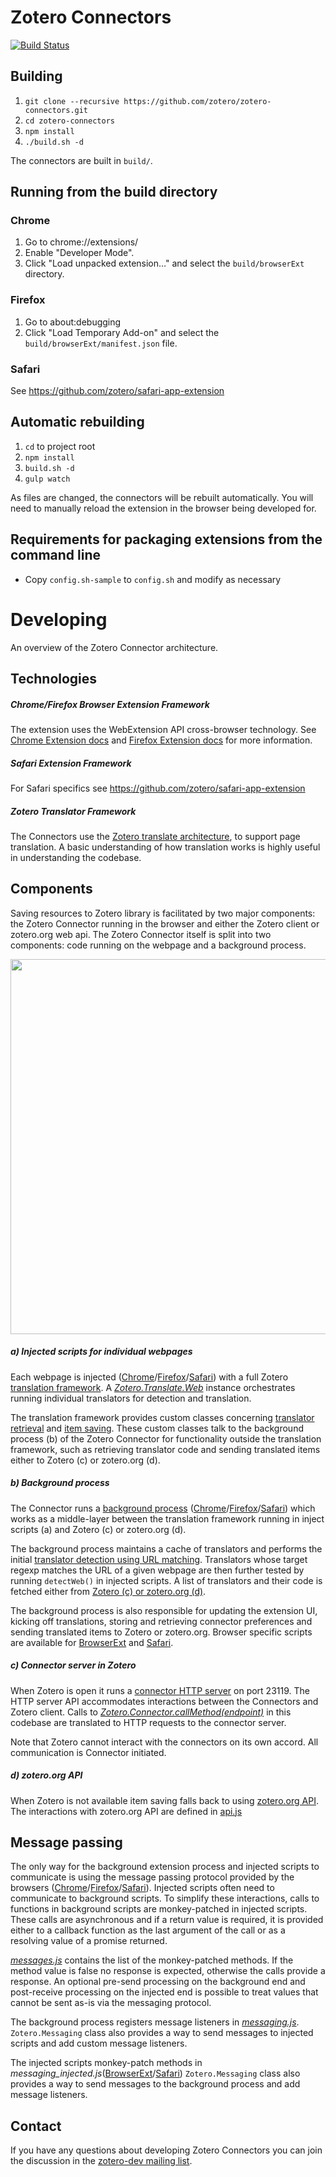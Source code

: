 # Zotero Connectors

[![Build Status](https://travis-ci.org/zotero/zotero-connectors.svg?branch=master)](https://travis-ci.org/zotero/zotero-connectors)

## Building

1. `git clone --recursive https://github.com/zotero/zotero-connectors.git`
1. `cd zotero-connectors`
1. `npm install`
1. `./build.sh -d`

The connectors are built in `build/`.

## Running from the build directory

### Chrome

1. Go to chrome://extensions/
1. Enable "Developer Mode".
1. Click "Load unpacked extension…" and select the `build/browserExt` directory.

### Firefox

1. Go to about:debugging
1. Click "Load Temporary Add-on" and select the `build/browserExt/manifest.json` file.

### Safari

See https://github.com/zotero/safari-app-extension 

## Automatic rebuilding

1. `cd` to project root
1. `npm install`
1. `build.sh -d`
1. `gulp watch`

As files are changed, the connectors will be rebuilt automatically. You will need to manually reload the extension
in the browser being developed for.

## Requirements for packaging extensions from the command line

* Copy `config.sh-sample` to `config.sh` and modify as necessary

# Developing

An overview of the Zotero Connector architecture.

## Technologies

##### Chrome/Firefox Browser Extension Framework

The extension uses the WebExtension API cross-browser technology. See [Chrome Extension docs](https://developer.chrome.com/extensions)
and [Firefox Extension docs](https://developer.mozilla.org/en-US/Add-ons/WebExtensions) for more information.

##### Safari Extension Framework

For Safari specifics see https://github.com/zotero/safari-app-extension

##### Zotero Translator Framework

The Connectors use the [Zotero translate architecture](https://github.com/zotero/translate), to support page translation.
A basic understanding of how translation works is highly useful in understanding the codebase.

## Components

Saving resources to Zotero library is facilitated by two major components: the Zotero Connector running in the browser
and either the Zotero client or zotero.org web api. The Zotero Connector itself is split into two components: 
code running on the webpage and a background process.

<img src="http://i.imgur.com/4r2qRqe.png" width="600"/>


##### a) Injected scripts for individual webpages

Each webpage is injected ([Chrome](https://developer.chrome.com/extensions/content_scripts)/[Firefox](https://developer.mozilla.org/en-US/Add-ons/WebExtensions/Content_scripts)/[Safari](https://developer.apple.com/documentation/safariservices/injecting-a-script-into-a-webpage))
with a full Zotero [translation framework](https://github.com/zotero/zotero-connectors/blob/e1a16c8ad2e17c6893554c3f376384e18182202d/gulpfile.js#L45-L79).
A [*Zotero.Translate.Web*](https://github.com/zotero/zotero-connectors/blob/e1a16c8ad2e17c6893554c3f376384e18182202d/src/common/inject/inject.jsx#L314-L314) 
instance orchestrates running individual translators for detection and translation.

The translation framework provides custom classes concerning 
[translator retrieval](https://github.com/zotero/zotero-connectors/blob/e1a16c8ad2e17c6893554c3f376384e18182202d/src/common/translators.js) 
and [item saving](https://github.com/zotero/zotero-connectors/blob/e1a16c8ad2e17c6893554c3f376384e18182202d/src/common/translate_item.js).
These custom classes talk to the background process (b) of the Zotero Connector for functionality outside the translation
framework, such as retrieving translator code and sending translated items either to Zotero (c) or zotero.org (d).

##### b) Background process

The Connector runs a [background process](https://github.com/zotero/zotero-connectors/blob/e1a16c8ad2e17c6893554c3f376384e18182202d/gulpfile.js#L95-L125) 
([Chrome](https://developer.chrome.com/extensions/event_pages)/[Firefox](https://developer.mozilla.org/en-US/Add-ons/WebExtensions/Anatomy_of_a_WebExtension#Background_scripts)/[Safari](https://developer.apple.com/documentation/safariservices/building-a-safari-app-extension))
which works as a middle-layer between the translation framework running in inject scripts (a) and Zotero (c) or zotero.org (d).

The background process maintains a cache of translators and performs the initial [translator detection using URL matching](https://github.com/zotero/zotero-connectors/blob/e1a16c8ad2e17c6893554c3f376384e18182202d/src/common/translators.js#L140-L196).
Translators whose target regexp matches the URL of a given webpage are then further tested by running `detectWeb()` 
in injected scripts. A list of translators and their code is
fetched either from [Zotero (c) or zotero.org (d)](https://github.com/zotero/zotero-connectors/blob/e1a16c8ad2e17c6893554c3f376384e18182202d/src/common/repo.js#L140-L155).

The background process is also responsible for updating the extension UI, kicking off translations, storing and 
retrieving connector preferences and sending translated items to Zotero or zotero.org. Browser specific scripts are
available for [BrowserExt](https://github.com/zotero/zotero-connectors/blob/master/src/browserExt/background.js)
and [Safari](https://github.com/zotero/zotero-connectors/blob/master/src/safari/global.html).

##### c) Connector server in Zotero

When Zotero is open it runs a [connector HTTP server](https://www.zotero.org/support/dev/client_coding/connector_http_server)
on port 23119. The HTTP server API accommodates interactions between the Connectors and Zotero client. Calls to
[*Zotero.Connector.callMethod(endpoint)*](https://github.com/zotero/zotero-connectors/blob/e1a16c8ad2e17c6893554c3f376384e18182202d/src/common/connector.js#L150) 
in this codebase are translated to HTTP requests to the connector server.

Note that Zotero cannot interact with the connectors on its own accord. All communication is Connector initiated.

##### d) zotero.org API

When Zotero is not available item saving falls back to
using [zotero.org API](https://www.zotero.org/support/dev/web_api/v3/start).
The interactions with zotero.org API are defined in [api.js](https://github.com/zotero/zotero-connectors/blob/e1a16c8ad2e17c6893554c3f376384e18182202d/src/common/api.js)

## Message passing

The only way for the background extension process and injected scripts to communicate is using the message passing
protocol provided by the browsers ([Chrome](https://developer.chrome.com/extensions/messaging)/[Firefox](https://developer.mozilla.org/en-US/Add-ons/WebExtensions/Content_scripts#Communicating_with_background_scripts)/[Safari](https://developer.apple.com/documentation/safariservices/passing-messages-between-safari-app-extensions-and-injected-scripts)). 
Injected scripts often need to communicate to background scripts. To simplify
these interactions, calls to functions in background scripts are monkey-patched in injected scripts. These calls are
asynchronous and if a return value is required, it is provided either to a callback function as the last argument of
the call or as a resolving value of a promise returned.

[*messages.js*](https://github.com/zotero/zotero-connectors/blob/e1a16c8ad2e17c6893554c3f376384e18182202d/src/common/messages.js)
contains the list of the monkey-patched methods. If the method value is false no response is expected, otherwise
the calls provide a response. An optional pre-send processing on the background end and post-receive processing
on the injected end is possible to treat values that cannot be sent as-is via the messaging protocol.

The background process registers message listeners in [*messaging.js*](https://github.com/zotero/zotero-connectors/blob/e1a16c8ad2e17c6893554c3f376384e18182202d/src/common/messaging.js).
`Zotero.Messaging` class also provides a way to send messages to injected scripts and add custom message listeners.

The injected scripts monkey-patch methods in *messaging_injected.js*([BrowserExt](https://github.com/zotero/zotero-connectors/blob/e1a16c8ad2e17c6893554c3f376384e18182202d/src/browserExt/messaging_inject.js)/[Safari](https://github.com/zotero/zotero-connectors/blob/e1a16c8ad2e17c6893554c3f376384e18182202d/src/safari/messaging_inject.js))
`Zotero.Messaging` class also provides a way to send messages to the background process and add message listeners.

## Contact

If you have any questions about developing Zotero Connectors you can join the discussion in the
[zotero-dev mailing list](https://groups.google.com/forum/#!forum/zotero-dev).
